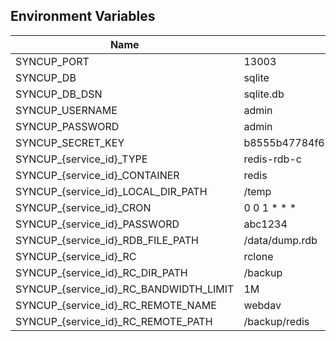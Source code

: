 ## Environment Variables

| Name                                   | Example                                  | Required | Default   | Description |
|----------------------------------------|------------------------------------------|----------|-----------|-------------|
| SYNCUP_PORT                            | 13003                                    | Optional | 13003     |             |
| SYNCUP_DB                              | sqlite                                   | Optional | sqlite    |             |
| SYNCUP_DB_DSN                          | sqlite.db                                | Optional | sqlite.db |             |
| SYNCUP_USERNAME                        | admin                                    | Optional |           |             |
| SYNCUP_PASSWORD                        | admin                                    | Optional |           |             |
| SYNCUP_SECRET_KEY                      | b8555b47784f612c36c7ca5561c9a3cfd806800a | Optional |           |             |
| SYNCUP_{service_id}_TYPE               | redis-rdb-c                              | Required |           |             |
| SYNCUP_{service_id}_CONTAINER          | redis                                    | Required |           |             |
| SYNCUP_{service_id}_LOCAL_DIR_PATH     | /temp                                    | Required |           |             |
| SYNCUP_{service_id}_CRON               | 0 0 1 * * *                              | Optional |           |             |
| SYNCUP_{service_id}_PASSWORD           | abc1234                                  | Required |           |             |
| SYNCUP_{service_id}_RDB_FILE_PATH      | /data/dump.rdb                           | Optional |           |             |
| SYNCUP_{service_id}_RC                 | rclone                                   | Required |           |             |
| SYNCUP_{service_id}_RC_DIR_PATH        | /backup                                  | Required |           |             |
| SYNCUP_{service_id}_RC_BANDWIDTH_LIMIT | 1M                                       | Optional |           |             |
| SYNCUP_{service_id}_RC_REMOTE_NAME     | webdav                                   | Required |           |             |
| SYNCUP_{service_id}_RC_REMOTE_PATH     | /backup/redis                            | Required |           |             |